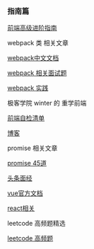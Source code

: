 ### 指南篇

[前端高级进阶指南](https://github.com/sl1673495/blogs/issues/37)

webpack 类 相关文章

[webpack中文文档](https://www.webpackjs.com/concepts/)

[webpack 相关面试题](https://juejin.im/post/6844904094281236487)

[webpack 实践](https://github.com/vikingmute/webpack-for-fools/blob/master/entries/newchapter-1.md)

极客学院  winter 的 重学前端

[前端自检清单](https://juejin.im/post/6844903830887366670#heading-20)

[博客](https://github.com/careteenL/blog)

promise 相关文章

[promise 45道](https://juejin.im/post/6844904077537574919w)

[头条面经](https://juejin.im/post/6844904088337907720)

[vue官方文档](https://cn.vuejs.org/v2/api/#directives)

[react相关](https://juejin.im/post/6844904024534155277)

leetcode 高频题精选

[leetcode 高频题](https://github.com/Jack-cool/blog/issues/40)



